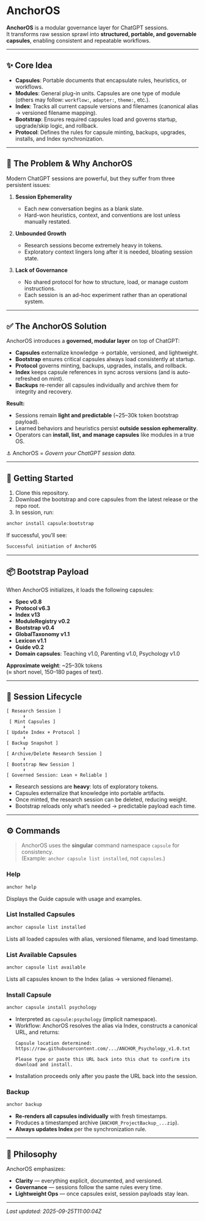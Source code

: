 # AnchorOS

**AnchorOS** is a modular governance layer for ChatGPT sessions.  
It transforms raw session sprawl into **structured, portable, and governable capsules**, enabling consistent and repeatable workflows.  

---

## ✨ Core Idea

- **Capsules**: Portable documents that encapsulate rules, heuristics, or workflows.  
- **Modules**: General plug-in units. Capsules are one type of module (others may follow: `workflow:`, `adapter:`, `theme:`, etc.).  
- **Index**: Tracks all current capsule versions and filenames (canonical alias → versioned filename mapping).  
- **Bootstrap**: Ensures required capsules load and governs startup, upgrade/skip logic, and rollback.  
- **Protocol**: Defines the rules for capsule minting, backups, upgrades, installs, and Index synchronization.  

---

## 🧩 The Problem & Why AnchorOS

Modern ChatGPT sessions are powerful, but they suffer from three persistent issues:

1. **Session Ephemerality**  
   - Each new conversation begins as a blank slate.  
   - Hard-won heuristics, context, and conventions are lost unless manually restated.  

2. **Unbounded Growth**  
   - Research sessions become extremely heavy in tokens.  
   - Exploratory context lingers long after it is needed, bloating session state.  

3. **Lack of Governance**  
   - No shared protocol for how to structure, load, or manage custom instructions.  
   - Each session is an ad-hoc experiment rather than an operational system.  

---

## ✅ The AnchorOS Solution

AnchorOS introduces a **governed, modular layer** on top of ChatGPT:

- **Capsules** externalize knowledge → portable, versioned, and lightweight.  
- **Bootstrap** ensures critical capsules always load consistently at startup.  
- **Protocol** governs minting, backups, upgrades, installs, and rollback.  
- **Index** keeps capsule references in sync across versions (and is auto-refreshed on mint).  
- **Backups** re-render all capsules individually and archive them for integrity and recovery.  

**Result:**  
- Sessions remain **light and predictable** (~25–30k token bootstrap payload).  
- Learned behaviors and heuristics persist **outside session ephemerality**.  
- Operators can **install, list, and manage capsules** like modules in a true OS.  

⚓ AnchorOS = *Govern your ChatGPT session data.*  

---

## 🚀 Getting Started

1. Clone this repository.  
2. Download the bootstrap and core capsules from the latest release or the repo root.  
3. In session, run:  

```bash
anchor install capsule:bootstrap
```

If successful, you’ll see:  
```bash
Successful initiation of AnchorOS
```

---

## 📦 Bootstrap Payload

When AnchorOS initializes, it loads the following capsules:

- **Spec v0.8**  
- **Protocol v6.3**  
- **Index v13**  
- **ModuleRegistry v0.2**  
- **Bootstrap v0.4**  
- **GlobalTaxonomy v1.1**  
- **Lexicon v1.1**  
- **Guide v0.2**  
- **Domain capsules**: Teaching v1.0, Parenting v1.0, Psychology v1.0  

**Approximate weight**: ~25–30k tokens  
(≈ short novel, 150–180 pages of text).  

---

## 🔄 Session Lifecycle

```
[ Research Session ]
      ⬇
 [ Mint Capsules ]
      ⬇
[ Update Index + Protocol ]
      ⬇
[ Backup Snapshot ]
      ⬇
[ Archive/Delete Research Session ]
      ⬇
[ Bootstrap New Session ]
      ⬇
[ Governed Session: Lean + Reliable ]
```

- Research sessions are **heavy**: lots of exploratory tokens.  
- Capsules externalize that knowledge into portable artifacts.  
- Once minted, the research session can be deleted, reducing weight.  
- Bootstrap reloads only what’s needed → predictable payload each time.  

---

## ⚙️ Commands

> AnchorOS uses the **singular** command namespace `capsule` for consistency.  
> (Example: `anchor capsule list installed`, not `capsules`.)

### Help
```bash
anchor help
```
Displays the Guide capsule with usage and examples.

### List Installed Capsules
```bash
anchor capsule list installed
```
Lists all loaded capsules with alias, versioned filename, and load timestamp.

### List Available Capsules
```bash
anchor capsule list available
```
Lists all capsules known to the Index (alias → versioned filename).

### Install Capsule
```bash
anchor capsule install psychology
```
- Interpreted as `capsule:psychology` (implicit namespace).  
- Workflow: AnchorOS resolves the alias via Index, constructs a canonical URL, and returns:  
  ```
  Capsule location determined:
  https://raw.githubusercontent.com/.../ANCHOR_Psychology_v1.0.txt

  Please type or paste this URL back into this chat to confirm its download and install.
  ```
- Installation proceeds only after you paste the URL back into the session.

### Backup
```bash
anchor backup
```
- **Re-renders all capsules individually** with fresh timestamps.  
- Produces a timestamped archive (`ANCHOR_ProjectBackup_...zip`).  
- **Always updates Index** per the synchronization rule.

---

## 📖 Philosophy

AnchorOS emphasizes:  
- **Clarity** — everything explicit, documented, and versioned.  
- **Governance** — sessions follow the same rules every time.  
- **Lightweight Ops** — once capsules exist, session payloads stay lean.

---

_Last updated: 2025-09-25T11:00:04Z_